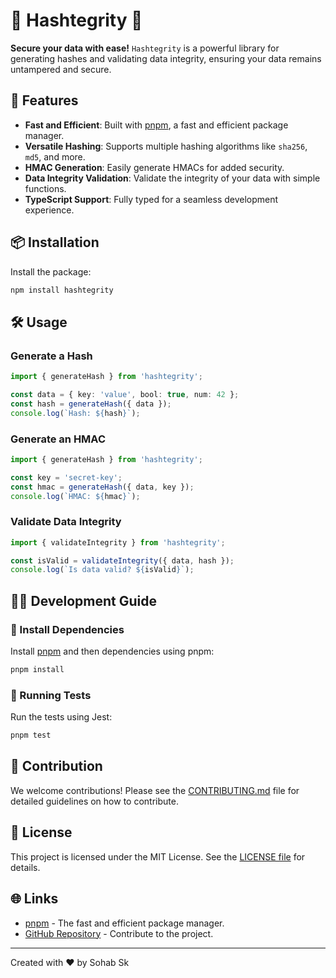 # 🌟 Hashtegrity 🌟

**Secure your data with ease!** `Hashtegrity` is a powerful library for generating hashes and validating data integrity, ensuring your data remains untampered and secure.

## 🚀 Features

- **Fast and Efficient**: Built with [pnpm](https://pnpm.io/), a fast and efficient package manager.
- **Versatile Hashing**: Supports multiple hashing algorithms like `sha256`, `md5`, and more.
- **HMAC Generation**: Easily generate HMACs for added security.
- **Data Integrity Validation**: Validate the integrity of your data with simple functions.
- **TypeScript Support**: Fully typed for a seamless development experience.

## 📦 Installation

Install the package:

```bash
npm install hashtegrity
```

## 🛠️ Usage

### Generate a Hash

```typescript
import { generateHash } from 'hashtegrity';

const data = { key: 'value', bool: true, num: 42 };
const hash = generateHash({ data });
console.log(`Hash: ${hash}`);
```

### Generate an HMAC

```typescript
import { generateHash } from 'hashtegrity';

const key = 'secret-key';
const hmac = generateHash({ data, key });
console.log(`HMAC: ${hmac}`);
```

### Validate Data Integrity

```typescript
import { validateIntegrity } from 'hashtegrity';

const isValid = validateIntegrity({ data, hash });
console.log(`Is data valid? ${isValid}`);
```

## 🧑‍💻 Development Guide

### 🤖 Install Dependencies

Install [pnpm](https://pnpm.io/) and then dependencies using pnpm:

```bash
pnpm install
```

### 🧪 Running Tests

Run the tests using Jest:

```bash
pnpm test
```

## 🤝 Contribution

We welcome contributions! Please see the [CONTRIBUTING.md](https://github.com/ITZSHOAIB/hashtegrity/blob/main/CONTRIBUTING.md) file for detailed guidelines on how to contribute.


## 📜 License

This project is licensed under the MIT License. See the [LICENSE file](https://github.com/ITZSHOAIB/hashtegrity/blob/main/LICENSE) for details.

## 🌐 Links

- [pnpm](https://pnpm.io) - The fast and efficient package manager.
- [GitHub Repository](https://github.com/ITZSHOAIB/hashtegrity) - Contribute to the project.

---

Created with ❤️ by Sohab Sk
